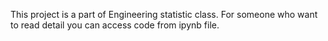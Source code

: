 This project is a part of Engineering statistic class. For someone who want to read detail you can access code from ipynb file.
